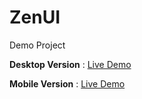 # ZenUI
Demo Project
<p>
<b>Desktop Version</b> : <a target="_blank" href="http://alijenadeleh.github.io/ZenUI">Live Demo</a>
</p>
<p>
<b>Mobile Version</b> : <a target="_blank" href="http://alijenadeleh.github.io/ZenUI/Mobile.html">Live Demo</a>
</p>
